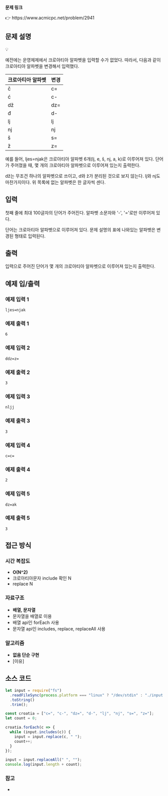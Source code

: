 **문제 링크**

<aside>
👉 https://www.acmicpc.net/problem/2941

</aside>

## 문제 설명

<aside>
💡

예전에는 운영체제에서 크로아티아 알파벳을 입력할 수가 없었다. 따라서, 다음과 같이 크로아티아 알파벳을 변경해서 입력했다.

| 크로아티아 알파벳 | 변경 |
| ----------------- | ---- |
| č                 | c=   |
| ć                 | c-   |
| dž                | dz=  |
| đ                 | d-   |
| lj                | lj   |
| nj                | nj   |
| š                 | s=   |
| ž                 | z=   |

예를 들어, ljes=njak은 크로아티아 알파벳 6개(lj, e, š, nj, a, k)로 이루어져 있다. 단어가 주어졌을 때, 몇 개의 크로아티아 알파벳으로 이루어져 있는지 출력한다.

dž는 무조건 하나의 알파벳으로 쓰이고, d와 ž가 분리된 것으로 보지 않는다. lj와 nj도 마찬가지이다. 위 목록에 없는 알파벳은 한 글자씩 센다.

</aside>

## 입력

첫째 줄에 최대 100글자의 단어가 주어진다. 알파벳 소문자와 '-', '='로만 이루어져 있다.

단어는 크로아티아 알파벳으로 이루어져 있다. 문제 설명의 표에 나와있는 알파벳은 변경된 형태로 입력된다.

## 출력

입력으로 주어진 단어가 몇 개의 크로아티아 알파벳으로 이루어져 있는지 출력한다.

## 예제 입/출력

### 예제 입력 1

```
ljes=njak
```

### 예제 출력 1

```
6
```

### 예제 입력 2

```
ddz=z=
```

### 예제 출력 2

```
3
```

### 예제 입력 3

```
nljj
```

### 예제 출력 3

```
3
```

### 예제 입력 4

```
c=c=
```

### 예제 출력 4

```
2
```

### 예제 입력 5

```
dz=ak
```

### 예제 출력 5

```
3
```

## 접근 방식

### 시간 복잡도

- **O(N^2)**
- 크로아티아문자 include 확인 N
- replace N

### 자료구조

- **배열, 문자열**
- 문자열을 배열로 이용
- 배열 api인 forEach 사용
- 문자열 api인 includes, replace, replaceAll 사용

### 알고리즘

- **없음 단순 구현**
- [이유]

## 소스 코드

```jsx
let input = require("fs")
  .readFileSync(process.platform === "linux" ? "/dev/stdin" : "./input.txt")
  .toString()
  .trim();

const croatia = ["c=", "c-", "dz=", "d-", "lj", "nj", "s=", "z="];
let count = 0;

croatia.forEach(c => {
  while (input.includes(c)) {
    input = input.replace(c, " ");
    count++;
  }
});

input = input.replaceAll(" ", "");
console.log(input.length + count);
```

### 참고

-
